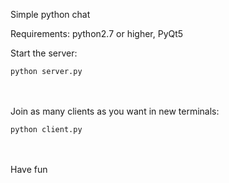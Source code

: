 <p>Simple python chat</p>

<p>Requirements: python2.7 or higher, PyQt5</p>

<p>Start the server:</p>
<code>python server.py</code>
</br></br></br>

<p>Join as many clients as you want in new terminals:</p>
<code>python client.py</code>
</br></br></br>

<p>Have fun</p>
